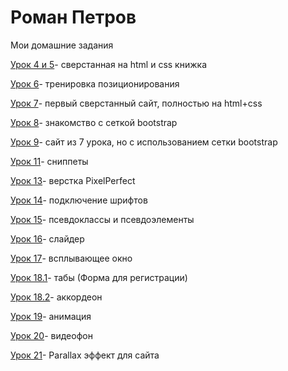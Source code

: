 # Роман Петров

Мои домашние задания

[Урок 4 и 5](petrovr724.github.io/lesson_4_5/)- сверстанная на html и css книжка

[Урок 6](petrovr724.github.io/lesson_6/)- тренировка позиционирования

[Урок 7](petrovr724.github.io/lesson_7/)- первый сверстанный сайт, полностью на html+css

[Урок 8](petrovr724.github.io/lesson_8/)- знакомство с сеткой bootstrap

[Урок 9](petrovr724.github.io/lesson_9/)- сайт из 7 урока, но с использованием сетки bootstrap

[Урок 11](petrovr724.github.io/lesson_11/img/)- сниппеты

[Урок 13](petrovr724.github.io/lesson_13/)- верстка PixelPerfect

[Урок 14](petrovr724.github.io/lesson_14/)- подключение шрифтов

[Урок 15](petrovr724.github.io/lesson_15/)- псевдоклассы и псевдоэлементы

[Урок 16](petrovr724.github.io/lesson_16/)- слайдер

[Урок 17](petrovr724.github.io/lesson_17/)- всплывающее окно

[Урок 18.1](petrovr724.github.io/lesson_18_1/src/)- табы (Форма для регистрации)

[Урок 18.2](petrovr724.github.io/lesson_18_2/src/)- аккордеон

[Урок 19](petrovr724.github.io/Lesson_19/src/)- анимация

[Урок 20](petrovr724.github.io/lesson_20/)- видеофон

[Урок 21](petrovr724.github.io/lesson_21/)- Parallax эффект для сайта



